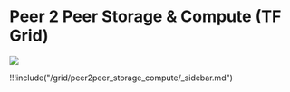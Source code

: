 # Peer 2 Peer Storage & Compute (TF Grid)

![](/grid/peer2peer_storage_compute/img/header.png)

!!!include("/grid/peer2peer_storage_compute/_sidebar.md")

